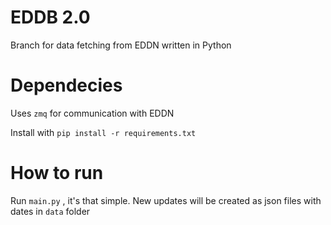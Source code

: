 # EDDB 2.0
Branch for data fetching from EDDN written in Python
# Dependecies
Uses `zmq` for communication with EDDN

Install with `pip install -r requirements.txt`
# How to run
Run `main.py` , it's that simple.
New updates will be created as json files with dates in `data` folder
